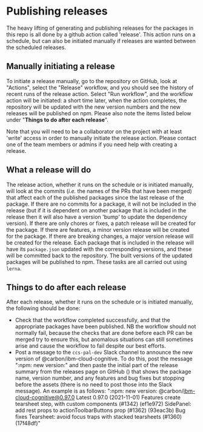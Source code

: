 # Publishing releases

The heavy lifting of generating and publishing releases for the packages in this
repo is all done by a github action called 'release'. This action runs on a
schedule, but can also be initiated manually if releases are wanted between the
scheduled releases.

## Manually initiating a release

To initiate a release manually, go to the repository on GitHub, look at
"Actions", select the "Release" workflow, and you should see the history of
recent runs of the release action. Select "Run workflow", and the workflow
action will be initiated: a short time later, when the action completes, the
repository will be updated with the new version numbers and the new releases
will be published on npm. Please also note the items listed below under
"**Things to do after each release**".

Note that you will need to be a collaborator on the project with at least
'write' access in order to manually initiate the release action. Please contact
one of the team members or admins if you need help with creating a release.

## What a release will do

The release action, whether it runs on the schedule or is initiated manually,
will look at the commits (_i.e._ the names of the PRs that have been merged)
that affect each of the published packages since the last release of the
package. If there are no commits for a package, it will not be included in the
release (but if it is dependent on another package that is included in the
release then it will also have a version 'bump' to update the dependency
version). If there are only chores or fixes, a patch release will be created for
the package. If there are features, a minor version release will be created for
the package. If there are breaking changes, a major version release will be
created for the release. Each package that is included in the release will have
its `package.json` updated with the corresponding versions, and these will be
committed back to the repository. The built versions of the updated packages
will be published to npm. These tasks are all carried out using `lerna`.

## Things to do after each release

After each release, whether it runs on the schedule or is initiated manually,
the following should be done:

- Check that the workflow completed successfully, and that the appropriate
  packages have been published. NB the workflow should not normally fail,
  because the checks that are done before each PR can be merged try to ensure
  this, but anomalous situations can still sometimes arise and cause the
  workflow to fail despite our best efforts.
- Post a message to the `ccs-pal-dev` Slack channel to announce the new version
  of @carbon/ibm-cloud-cognitive. To do this, post the message ":npm: new
  version:" and then paste the initial part of the release summary from the
  releases page on GitHub () that shows the package name, version number, and
  any features and bug fixes but stopping before the assets (there is no need to
  post those into the Slack message). An example is as follows: ":npm: new
  version: @carbon/ibm-cloud-cognitive@0.97.0 Latest 0.97.0 (2021-11-01)
  Features create tearsheet step, with custom components (#1342) (ef1e972)
  SidePanel: add rest props to actionToolbarButtons prop (#1362) (93eac3b) Bug
  fixes Tearsheet: avoid focus traps with stacked tearsheets (#1360) (17f48df)"
